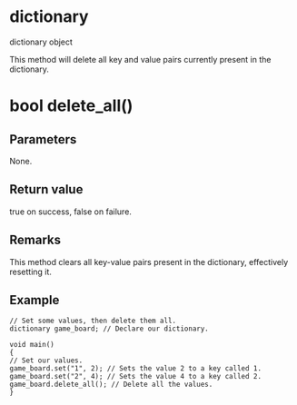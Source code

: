 # dictionary

dictionary object

  


This method will delete all key and value pairs currently present in the dictionary.

# bool delete_all()

## Parameters

None.

## Return value

true on success, false on failure.

## Remarks

This method clears all key-value pairs present in the dictionary, effectively resetting it. 

## Example
    
    
    // Set some values, then delete them all.
    dictionary game_board; // Declare our dictionary.
    
    void main()
    {
    // Set our values.
    game_board.set("1", 2); // Sets the value 2 to a key called 1.
    game_board.set("2", 4); // Sets the value 4 to a key called 2.
    game_board.delete_all(); // Delete all the values.
    }
    
